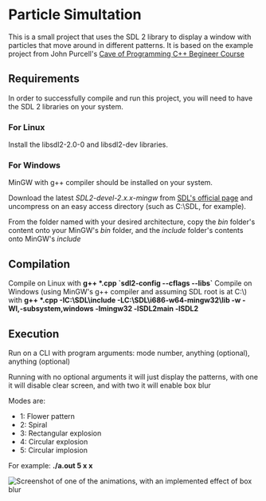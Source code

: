 # Particle Simultation

This is a small project that uses the SDL 2 library to display a window with particles that move around in different patterns. It is based on the example project from John Purcell's [Cave of Programming C++ Begineer Course](https://courses.caveofprogramming.com/p/c-beginners)

## Requirements

In order to successfully compile and run this project, you will need to have the SDL 2 libraries on your system.

### For Linux

Install the libsdl2-2.0-0 and libsdl2-dev libraries.

### For Windows

MinGW with g++ compiler should be installed on your system.

Download the latest _SDL2-devel-2.x.x-mingw_ from [SDL's official page](https://www.libsdl.org/index.php) and uncompress on an easy access directory (such as C:\SDL, for example). 

From the folder named with your desired architecture, copy the _bin_ folder's content onto your MinGW's _bin_ folder, and the _include_ folder's contents onto MinGW's _include_

## Compilation

Compile on Linux with **g++ \*.cpp \`sdl2-config --cflags --libs\`**
Compile on Windows (using MinGW's g++ compiler and assuming SDL root is at C:\\) with **g++ \*.cpp -IC:\\SDL\\include -LC:\\SDL\\i686-w64-mingw32\\lib -w -Wl,-subsystem,windows -lmingw32 -lSDL2main -lSDL2**

## Execution

Run on a CLI with program arguments: mode number, anything (optional), anything (optional)

Running with no optional arguments it will just display the patterns, with one it will disable clear screen, and with two it will enable box blur

Modes are:

- 1: Flower pattern
- 2: Spiral
- 3: Rectangular explosion
- 4: Circular explosion
- 5: Circular implosion

For example: **./a.out 5 x x**

![Screenshot of one of the animations, with an implemented effect of box blur](https://jcalvarezj.github.io/img/Particles.png)
